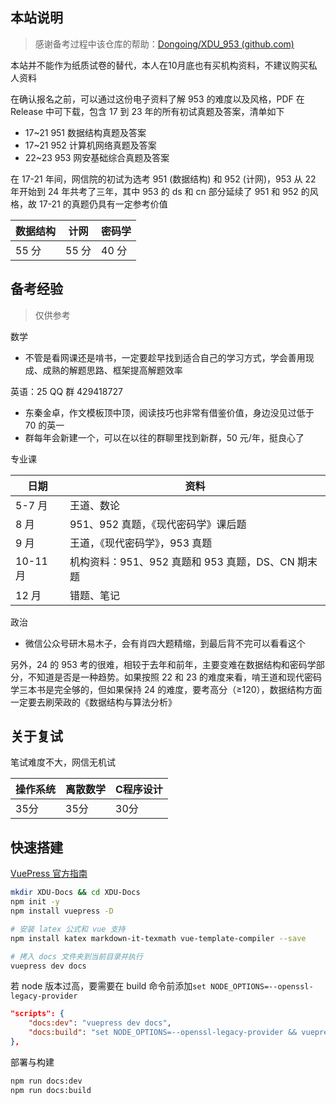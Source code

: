 ## 本站说明

> 感谢备考过程中该仓库的帮助：[Dongoing/XDU_953 (github.com)](https://github.com/Dongoing/XDU_953)

本站并不能作为纸质试卷的替代，本人在10月底也有买机构资料，不建议购买私人资料

在确认报名之前，可以通过这份电子资料了解 953 的难度以及风格，PDF 在 Release 中可下载，包含 17 到 23 年的所有初试真题及答案，清单如下

- 17~21 951 数据结构真题及答案
- 17~21 952 计算机网络真题及答案
- 22~23 953 网安基础综合真题及答案

在 17-21 年间，网信院的初试为选考 951 (数据结构) 和 952 (计网)，953 从 22 年开始到 24 年共考了三年，其中 953 的 ds 和 cn 部分延续了 951 和 952 的风格，故 17-21 的真题仍具有一定参考价值

| 数据结构 | 计网  | 密码学 |
| -------- | ----- | ------ |
| 55 分    | 55 分 | 40 分  |

## 备考经验

> 仅供参考

数学

- 不管是看网课还是啃书，一定要趁早找到适合自己的学习方式，学会善用现成、成熟的解题思路、框架提高解题效率

英语：25 QQ 群 429418727

- 东秦金卓，作文模板顶中顶，阅读技巧也非常有借鉴价值，身边没见过低于 70 的英一
- 群每年会新建一个，可以在以往的群聊里找到新群，50 元/年，挺良心了

专业课

| 日期     | 资料                                              |
| -------- | ------------------------------------------------- |
| 5-7 月   | 王道、数论                                        |
| 8 月     | 951、952 真题，《现代密码学》课后题               |
| 9 月     | 王道，《现代密码学》，953 真题                    |
| 10-11 月 | 机构资料：951、952 真题和 953 真题，DS、CN 期末题 |
| 12 月    | 错题、笔记                                        |

政治

- 微信公众号研木易木子，会有肖四大题精缩，到最后背不完可以看看这个

另外，24 的 953 考的很难，相较于去年和前年，主要变难在数据结构和密码学部分，不知道是否是一种趋势。如果按照 22 和 23 的难度来看，啃王道和现代密码学三本书是完全够的，但如果保持 24 的难度，要考高分（≥120），数据结构方面一定要去刷荣政的《数据结构与算法分析》

## 关于复试

笔试难度不大，网信无机试

| 操作系统 | 离散数学 | C程序设计 |
| -------- | -------- | --------- |
| 35分     | 35分     | 30分      |

## 快速搭建

[VuePress 官方指南](https://vuepress.vuejs.org/zh/guide/)

```sh
mkdir XDU-Docs && cd XDU-Docs
npm init -y
npm install vuepress -D

# 安装 latex 公式和 vue 支持
npm install katex markdown-it-texmath vue-template-compiler --save

# 拷入 docs 文件夹到当前目录并执行
vuepress dev docs
```

若 node 版本过高，要需要在 build 命令前添加`set NODE_OPTIONS=--openssl-legacy-provider`

```json
"scripts": {
    "docs:dev": "vuepress dev docs",
    "docs:build": "set NODE_OPTIONS=--openssl-legacy-provider && vuepress build docs"
},
```

部署与构建

```sh
npm run docs:dev
npm run docs:build
```

